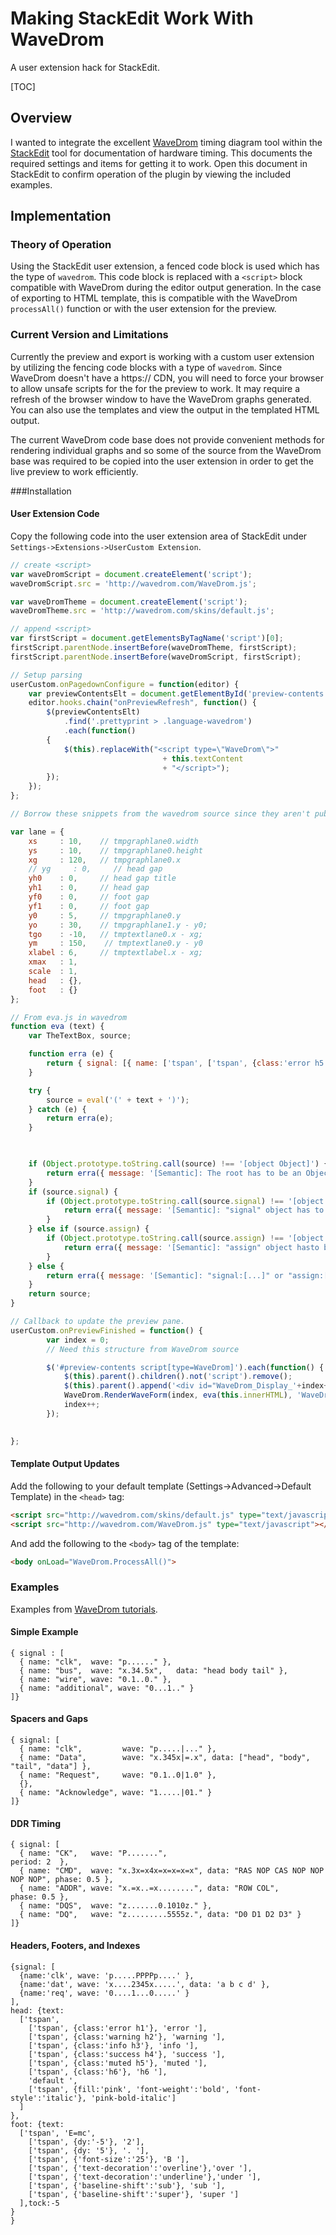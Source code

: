 # Making StackEdit Work With WaveDrom
A user extension hack for StackEdit.

[TOC]

## Overview
I wanted to integrate the excellent [WaveDrom][1] timing diagram tool within the [StackEdit][2] tool for documentation of hardware timing. This documents the required settings and items for getting it to work. Open this document in StackEdit to confirm operation of the plugin by viewing the included examples.

## Implementation
### Theory of Operation
Using the StackEdit user extension, a fenced code block is used which has the type of `wavedrom`. This code block is replaced with a `<script>` block compatible with WaveDrom during the editor output generation. In the case of exporting to HTML template, this is compatible with the WaveDrom `processAll()` function or with the user extension for the preview.

### Current Version and Limitations
Currently the preview and export is working with a custom user extension by utilizing the fencing code blocks with a type of `wavedrom`. Since WaveDrom doesn't have a https:// CDN, you will need to force your browser to allow unsafe scripts for the for the preview to work. It may require a refresh of the browser window to have the WaveDrom graphs generated. You can also use the templates and view the output in the templated HTML output.

The current WaveDrom code base does not provide convenient methods for rendering individual graphs and so some of the source from the WaveDrom base was required to be copied into the user extension in order to get the live preview to work efficiently.

###Installation
#### User Extension Code
Copy the following code into the user extension area of StackEdit under `Settings->Extensions->UserCustom Extension`.
```javascript
// create <script>
var waveDromScript = document.createElement('script');
waveDromScript.src = 'http://wavedrom.com/WaveDrom.js';

var waveDromTheme = document.createElement('script');
waveDromTheme.src = 'http://wavedrom.com/skins/default.js';

// append <script>
var firstScript = document.getElementsByTagName('script')[0];
firstScript.parentNode.insertBefore(waveDromTheme, firstScript);
firstScript.parentNode.insertBefore(waveDromScript, firstScript);

// Setup parsing
userCustom.onPagedownConfigure = function(editor) {
	var previewContentsElt = document.getElementById('preview-contents');
	editor.hooks.chain("onPreviewRefresh", function() {
	    $(previewContentsElt)
		    .find('.prettyprint > .language-wavedrom')
			.each(function() 
		{
			$(this).replaceWith("<script type=\"WaveDrom\">"
	    	    				  + this.textContent
				    			  + "</script>");
		});
    });
};

// Borrow these snippets from the wavedrom source since they aren't publicly available in the API, but are required to call RenderWaveForm.

var lane = {
    xs     : 10,    // tmpgraphlane0.width
    ys     : 10,    // tmpgraphlane0.height
    xg     : 120,   // tmpgraphlane0.x
    // yg     : 0,     // head gap
    yh0    : 0,     // head gap title
    yh1    : 0,     // head gap
    yf0    : 0,     // foot gap
    yf1    : 0,     // foot gap
    y0     : 5,     // tmpgraphlane0.y
    yo     : 30,    // tmpgraphlane1.y - y0;
    tgo    : -10,   // tmptextlane0.x - xg;
    ym     : 150,    // tmptextlane0.y - y0
    xlabel : 6,     // tmptextlabel.x - xg;
    xmax   : 1,
    scale  : 1,
    head   : {},
    foot   : {}
};

// From eva.js in wavedrom
function eva (text) {
    var TheTextBox, source;

    function erra (e) {
        return { signal: [{ name: ['tspan', ['tspan', {class:'error h5'}, 'Error: '], e.message] }]};
    }

    try { 
	    source = eval('(' + text + ')'); 
	} catch (e) {
		return erra(e); 
	}
    


    if (Object.prototype.toString.call(source) !== '[object Object]') {
        return erra({ message: '[Semantic]: The root has to be an Object: "{signal:[...]}"'});
    }
    if (source.signal) {
        if (Object.prototype.toString.call(source.signal) !== '[object Array]') {
            return erra({ message: '[Semantic]: "signal" object has to be an Array "signal:[]"'});
        }
    } else if (source.assign) {
        if (Object.prototype.toString.call(source.assign) !== '[object Array]') {
            return erra({ message: '[Semantic]: "assign" object hasto be an Array "assign:[]"'});
        }
    } else {
        return erra({ message: '[Semantic]: "signal:[...]" or "assign:[...]" property is missing inside the root Object'});
    }
    return source;
}

// Callback to update the preview pane.
userCustom.onPreviewFinished = function() {
		var index = 0;
		// Need this structure from WaveDrom source

		$('#preview-contents script[type=WaveDrom]').each(function() {
			$(this).parent().children().not('script').remove();
			$(this).parent().append('<div id="WaveDrom_Display_'+index+'"></div>');
			WaveDrom.RenderWaveForm(index, eva(this.innerHTML), 'WaveDrom_Display_', lane);
			index++;
		});
		

};
```

#### Template Output Updates
Add the following to your default template (Settings->Advanced->Default Template) in the `<head>` tag:
```html
<script src="http://wavedrom.com/skins/default.js" type="text/javascript"></script>
<script src="http://wavedrom.com/WaveDrom.js" type="text/javascript"></script>
```

And add the following to the `<body>` tag of the template:
```html
<body onLoad="WaveDrom.ProcessAll()">
```
### Examples
Examples from [WaveDrom tutorials](http://wavedrom.com/tutorial.html).

#### Simple Example
```wavedrom
{ signal : [
  { name: "clk",  wave: "p......" },
  { name: "bus",  wave: "x.34.5x",   data: "head body tail" },
  { name: "wire", wave: "0.1..0." },
  { name: "additional", wave: "0...1.." }
]}
```

#### Spacers and Gaps
```wavedrom
{ signal: [
  { name: "clk",         wave: "p.....|..." },
  { name: "Data",        wave: "x.345x|=.x", data: ["head", "body", "tail", "data"] },
  { name: "Request",     wave: "0.1..0|1.0" },
  {},
  { name: "Acknowledge", wave: "1.....|01." }
]}
```

#### DDR Timing
```wavedrom
{ signal: [
  { name: "CK",   wave: "P.......",                                              period: 2  },
  { name: "CMD",  wave: "x.3x=x4x=x=x=x=x", data: "RAS NOP CAS NOP NOP NOP NOP", phase: 0.5 },
  { name: "ADDR", wave: "x.=x..=x........", data: "ROW COL",                     phase: 0.5 },
  { name: "DQS",  wave: "z.......0.1010z." },
  { name: "DQ",   wave: "z.........5555z.", data: "D0 D1 D2 D3" }
]}
```
#### Headers, Footers, and Indexes
```wavedrom
{signal: [
  {name:'clk', wave: 'p.....PPPPp....' },
  {name:'dat', wave: 'x....2345x.....', data: 'a b c d' },
  {name:'req', wave: '0....1...0.....' }
],
head: {text:
  ['tspan',
    ['tspan', {class:'error h1'}, 'error '],
    ['tspan', {class:'warning h2'}, 'warning '],
    ['tspan', {class:'info h3'}, 'info '],
    ['tspan', {class:'success h4'}, 'success '],
    ['tspan', {class:'muted h5'}, 'muted '],
    ['tspan', {class:'h6'}, 'h6 '],
    'default ',
    ['tspan', {fill:'pink', 'font-weight':'bold', 'font-style':'italic'}, 'pink-bold-italic']
  ]
},
foot: {text:
  ['tspan', 'E=mc',
    ['tspan', {dy:'-5'}, '2'],
    ['tspan', {dy: '5'}, '. '],
    ['tspan', {'font-size':'25'}, 'B '],
    ['tspan', {'text-decoration':'overline'},'over '],
    ['tspan', {'text-decoration':'underline'},'under '],
    ['tspan', {'baseline-shift':'sub'}, 'sub '],
    ['tspan', {'baseline-shift':'super'}, 'super ']
  ],tock:-5
}
}
```
[1]: http://www.wavedrom.com "WaveDrom"
[2]: http://www.stackedit.io "StackEdit"